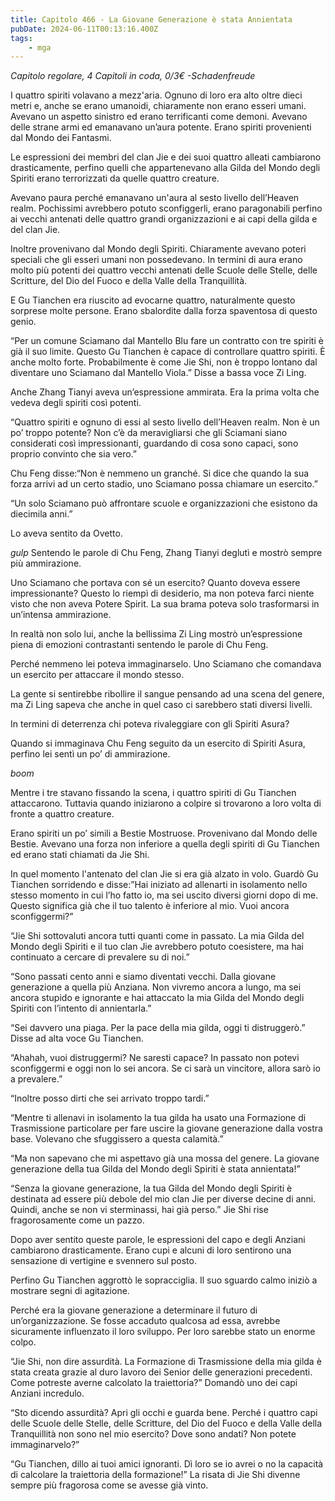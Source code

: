 ```yaml
---
title: Capitolo 466 - La Giovane Generazione è stata Annientata
pubDate: 2024-06-11T00:13:16.400Z
tags:
    - mga
---
```



<em>Capitolo regolare,
4 Capitoli in coda, 0/3€</em><em>
-Schadenfreude</em>


I quattro spiriti volavano a mezz'aria. Ognuno di loro era alto oltre dieci metri e, anche se erano umanoidi, chiaramente non erano esseri umani. Avevano un aspetto sinistro ed erano terrificanti come demoni. Avevano delle strane armi ed emanavano un’aura potente. Erano spiriti provenienti dal Mondo dei Fantasmi.


Le espressioni dei membri del clan Jie e dei suoi quattro alleati cambiarono drasticamente, perfino quelli che appartenevano alla Gilda del Mondo degli Spiriti erano terrorizzati da quelle quattro creature.


Avevano paura perché emanavano un'aura al sesto livello dell’Heaven realm. Pochissimi avrebbero potuto sconfiggerli, erano paragonabili perfino ai vecchi antenati delle quattro grandi organizzazioni e ai capi della gilda e del clan Jie.


Inoltre provenivano dal Mondo degli Spiriti. Chiaramente avevano poteri speciali che gli esseri umani non possedevano. In termini di aura erano molto più potenti dei quattro vecchi antenati delle Scuole delle Stelle, delle Scritture, del Dio del Fuoco e della Valle della Tranquillità.


E Gu Tianchen era riuscito ad evocarne quattro, naturalmente questo sorprese molte persone. Erano sbalordite dalla forza spaventosa di questo genio.


“Per un comune Sciamano dal Mantello Blu fare un contratto con tre spiriti è già il suo limite. Questo Gu Tianchen è capace di controllare quattro spiriti. È anche molto forte. Probabilmente è come Jie Shi, non è troppo lontano dal diventare uno Sciamano dal Mantello Viola.” Disse a bassa voce Zi Ling.


Anche Zhang Tianyi aveva un’espressione ammirata. Era la prima volta che vedeva degli spiriti così potenti.


“Quattro spiriti e ognuno di essi al sesto livello dell’Heaven realm. Non è un po’ troppo potente? Non c’è da meravigliarsi che gli Sciamani siano considerati così impressionanti, guardando di cosa sono capaci, sono proprio convinto che sia vero.”


Chu Feng disse:“Non è nemmeno un granché. Si dice che quando la sua forza arrivi ad un certo stadio, uno Sciamano possa chiamare un esercito.”


“Un solo Sciamano può affrontare scuole e organizzazioni che esistono da diecimila anni.”


Lo aveva sentito da Ovetto.


*gulp* Sentendo le parole di Chu Feng, Zhang Tianyi deglutì e mostrò sempre più ammirazione.


Uno Sciamano che portava con sé un esercito? Quanto doveva essere impressionante? Questo lo riempì di desiderio, ma non poteva farci niente visto che non aveva Potere Spirit. La sua brama poteva solo trasformarsi in un’intensa ammirazione.


In realtà non solo lui, anche la bellissima Zi Ling mostrò un’espressione piena di emozioni contrastanti sentendo le parole di Chu Feng.


Perché nemmeno lei poteva immaginarselo. Uno Sciamano che comandava un esercito per attaccare il mondo stesso.


La gente si sentirebbe ribollire il sangue pensando ad una scena del genere, ma Zi Ling sapeva che anche in quel caso ci sarebbero stati diversi livelli.


In termini di deterrenza chi poteva rivaleggiare con gli Spiriti Asura?


Quando si immaginava Chu Feng seguito da un esercito di Spiriti Asura, perfino lei sentì un po’ di ammirazione.


*boom*


Mentre i tre stavano fissando la scena, i quattro spiriti di Gu Tianchen attaccarono. Tuttavia quando iniziarono a colpire si trovarono a loro volta di fronte a quattro creature.




Erano spiriti un po’ simili a Bestie Mostruose. Provenivano dal Mondo delle Bestie. Avevano una forza non inferiore a quella degli spiriti di Gu Tianchen ed erano stati chiamati da Jie Shi.


In quel momento l'antenato del clan Jie si era già alzato in volo. Guardò Gu Tianchen sorridendo e disse:”Hai iniziato ad allenarti in isolamento nello stesso momento in cui l’ho fatto io, ma sei uscito diversi giorni dopo di me. Questo significa già che il tuo talento è inferiore al mio. Vuoi ancora sconfiggermi?”


“Jie Shi sottovaluti ancora tutti quanti come in passato. La mia Gilda del Mondo degli Spiriti e il tuo clan Jie avrebbero potuto coesistere, ma hai continuato a cercare di prevalere su di noi.”


“Sono passati cento anni e siamo diventati vecchi. Dalla giovane generazione a quella più Anziana. Non vivremo ancora a lungo, ma sei ancora stupido e ignorante e hai attaccato la mia Gilda del Mondo degli Spiriti con l’intento di annientarla.”


“Sei davvero una piaga. Per la pace della mia gilda, oggi ti distruggerò.” Disse ad alta voce Gu Tianchen.


“Ahahah, vuoi distruggermi? Ne saresti capace? In passato non potevi sconfiggermi e oggi non lo sei ancora. Se ci sarà un vincitore, allora sarò io a prevalere.”


“Inoltre posso dirti che sei arrivato troppo tardi.”


“Mentre ti allenavi in isolamento la tua gilda ha usato una Formazione di Trasmissione particolare per fare uscire la giovane generazione dalla vostra base. Volevano che sfuggissero a questa calamità.”


“Ma non sapevano che mi aspettavo già una mossa del genere. La giovane generazione della tua Gilda del Mondo degli Spiriti è stata annientata!”


“Senza la giovane generazione, la tua Gilda del Mondo degli Spiriti è destinata ad essere più debole del mio clan Jie per diverse decine di anni. Quindi, anche se non vi sterminassi, hai già perso.” Jie Shi rise fragorosamente come un pazzo.


Dopo aver sentito queste parole, le espressioni del capo e degli Anziani cambiarono drasticamente. Erano cupi e alcuni di loro sentirono una sensazione di vertigine e svennero sul posto.


Perfino Gu Tianchen aggrottò le sopracciglia. Il suo sguardo calmo iniziò a mostrare segni di agitazione.


Perché era la giovane generazione a determinare il futuro di un’organizzazione. Se fosse accaduto qualcosa ad essa, avrebbe sicuramente influenzato il loro sviluppo. Per loro sarebbe stato un enorme colpo.


“Jie Shi, non dire assurdità. La Formazione di Trasmissione della mia gilda è stata creata grazie al duro lavoro dei Senior delle generazioni precedenti. Come potreste averne calcolato la traiettoria?” Domandò uno dei capi Anziani incredulo.


“Sto dicendo assurdità? Apri gli occhi e guarda bene. Perché i quattro capi delle Scuole delle Stelle, delle Scritture, del Dio del Fuoco e della Valle della Tranquillità non sono nel mio esercito? Dove sono andati? Non potete immaginarvelo?”


“Gu Tianchen, dillo ai tuoi amici ignoranti. Dì loro se io avrei o no la capacità di calcolare la traiettoria della formazione!” La risata di Jie Shi divenne sempre più fragorosa come se avesse già vinto.
                                





